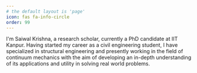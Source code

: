```yaml
---
# the default layout is 'page'
icon: fas fa-info-circle
order: 99
---
```


I'm Saiwal Krishna, a research scholar, currently a PhD candidate at IIT Kanpur. Having started my career as a civil engineering student, I have specialized in structural engineering and presently working in the field of continuum mechanics with the aim of developing an in-depth understanding of its applications and utility in solving real world problems.